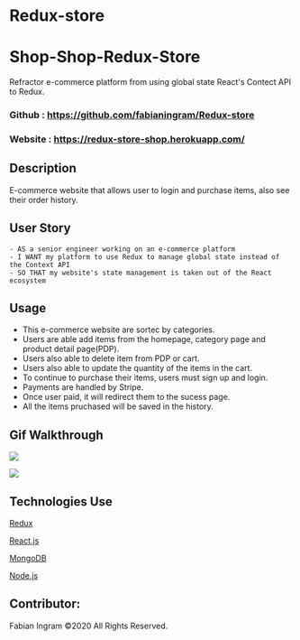 # Redux-store

# Shop-Shop-Redux-Store

Refractor e-commerce platform from using global state React's Contect API to Redux.

### Github : https://github.com/fabianingram/Redux-store
### Website : https://redux-store-shop.herokuapp.com/


## Description
E-commerce website that allows user to login and purchase items, also see their order history.


## User Story
```
- AS a senior engineer working on an e-commerce platform
- I WANT my platform to use Redux to manage global state instead of the Context API
- SO THAT my website's state management is taken out of the React ecosystem
```

## Usage
- This e-commerce website are sortec by categories.
- Users are able add items from the homepage, category page and product detail page(PDP).
- Users also able to delete item from PDP or cart.
- Users also able to update the quantity of the items in the cart.
- To continue to purchase their items, users must sign up and login.
- Payments are handled by Stripe.
- Once user paid, it will redirect them to the sucess page.
- All the items pruchased will be saved in the history.


## Gif Walkthrough

![](https://github.com/fabianingram/Redux-store/blob/main/Redux%20store/redux-store/client/public/images/addcart.gif)

![](https://github.com/fabianingram/Redux-store/blob/main/Redux%20store/redux-store/client/public/images/login-payment.gif)

## Technologies Use
<p><a href="https://redux.js.org/">Redux</a></p>
<p><a href="https://reactjs.org/">React.js</a></p>
<p><a href="https://www.mongodb.com/">MongoDB</a></p>
<p><a href="https://nodejs.org/">Node.js</a></p>


## Contributor:
Fabian Ingram ©2020 All Rights Reserved.
